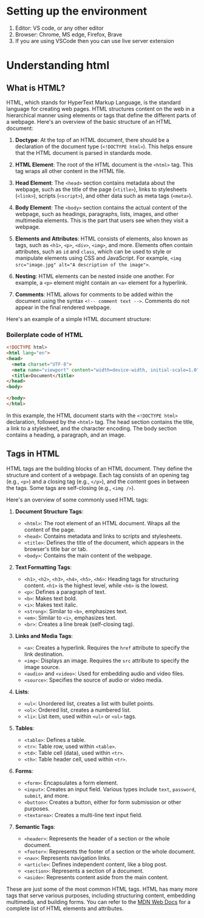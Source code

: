# Setting up the environment
1. Editor: VS code, or any other editor
2. Browser: Chrome, MS edge, Firefox, Brave
3. If you are using VSCode then you can use live server extension

# Understanding html
## What is HTML?
HTML, which stands for HyperText Markup Language, is the standard language for creating web pages. HTML structures content on the web in a hierarchical manner using elements or tags that define the different parts of a webpage. Here's an overview of the basic structure of an HTML document:

1. **Doctype**: At the top of an HTML document, there should be a declaration of the document type (`<!DOCTYPE html>`). This helps ensure that the HTML document is parsed in standards mode.

2. **HTML Element**: The root of the HTML document is the `<html>` tag. This tag wraps all other content in the HTML file.

3. **Head Element**: The `<head>` section contains metadata about the webpage, such as the title of the page (`<title>`), links to stylesheets (`<link>`), scripts (`<script>`), and other data such as meta tags (`<meta>`).

4. **Body Element**: The `<body>` section contains the actual content of the webpage, such as headings, paragraphs, lists, images, and other multimedia elements. This is the part that users see when they visit a webpage.

5. **Elements and Attributes**: HTML consists of elements, also known as tags, such as `<h1>`, `<p>`, `<div>`, `<img>`, and more. Elements often contain attributes, such as `id` and `class`, which can be used to style or manipulate elements using CSS and JavaScript. For example, `<img src="image.jpg" alt="A description of the image">`.

6. **Nesting**: HTML elements can be nested inside one another. For example, a `<p>` element might contain an `<a>` element for a hyperlink.

7. **Comments**: HTML allows for comments to be added within the document using the syntax `<!-- comment text -->`. Comments do not appear in the final rendered webpage.

Here's an example of a simple HTML document structure:

### Boilerplate code of HTML
``` html
<!DOCTYPE html>
<html lang="en">
<head>
  <meta charset="UTF-8">
  <meta name="viewport" content="width=device-width, initial-scale=1.0">
  <title>Document</title>
</head>
<body>
  
</body>
</html>
```

In this example, the HTML document starts with the `<!DOCTYPE html>` declaration, followed by the `<html>` tag. The head section contains the title, a link to a stylesheet, and the character encoding. The body section contains a heading, a paragraph, and an image.

## Tags in HTML
HTML tags are the building blocks of an HTML document. They define the structure and content of a webpage. Each tag consists of an opening tag (e.g., `<p>`) and a closing tag (e.g., `</p>`), and the content goes in between the tags. Some tags are self-closing (e.g., `<img />`).

Here's an overview of some commonly used HTML tags:

1. **Document Structure Tags**:
    - `<html>`: The root element of an HTML document. Wraps all the content of the page.
    - `<head>`: Contains metadata and links to scripts and stylesheets.
    - `<title>`: Defines the title of the document, which appears in the browser's title bar or tab.
    - `<body>`: Contains the main content of the webpage.

2. **Text Formatting Tags**:
    - `<h1>`, `<h2>`, `<h3>`, `<h4>`, `<h5>`, `<h6>`: Heading tags for structuring content. `<h1>` is the highest level, while `<h6>` is the lowest.
    - `<p>`: Defines a paragraph of text.
    - `<b>`: Makes text bold.
    - `<i>`: Makes text italic.
    - `<strong>`: Similar to `<b>`, emphasizes text.
    - `<em>`: Similar to `<i>`, emphasizes text.
    - `<br>`: Creates a line break (self-closing tag).

3. **Links and Media Tags**:
    - `<a>`: Creates a hyperlink. Requires the `href` attribute to specify the link destination.
    - `<img>`: Displays an image. Requires the `src` attribute to specify the image source.
    - `<audio>` and `<video>`: Used for embedding audio and video files.
    - `<source>`: Specifies the source of audio or video media.

4. **Lists**:
    - `<ul>`: Unordered list, creates a list with bullet points.
    - `<ol>`: Ordered list, creates a numbered list.
    - `<li>`: List item, used within `<ul>` or `<ol>` tags.

5. **Tables**:
    - `<table>`: Defines a table.
    - `<tr>`: Table row, used within `<table>`.
    - `<td>`: Table cell (data), used within `<tr>`.
    - `<th>`: Table header cell, used within `<tr>`.

6. **Forms**:
    - `<form>`: Encapsulates a form element.
    - `<input>`: Creates an input field. Various types include `text`, `password`, `submit`, and more.
    - `<button>`: Creates a button, either for form submission or other purposes.
    - `<textarea>`: Creates a multi-line text input field.

7. **Semantic Tags**:
    - `<header>`: Represents the header of a section or the whole document.
    - `<footer>`: Represents the footer of a section or the whole document.
    - `<nav>`: Represents navigation links.
    - `<article>`: Defines independent content, like a blog post.
    - `<section>`: Represents a section of a document.
    - `<aside>`: Represents content aside from the main content.

These are just some of the most common HTML tags. HTML has many more tags that serve various purposes, including structuring content, embedding multimedia, and building forms. You can refer to the [MDN Web Docs](https://developer.mozilla.org/en-US/docs/Web/HTML/Element) for a complete list of HTML elements and attributes.